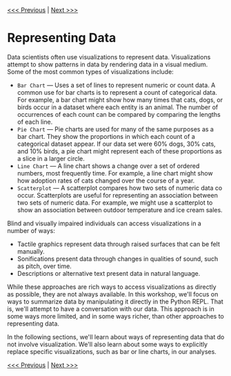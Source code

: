 [<<< Previous](data_types.md ) | [Next >>>](categorical.md)

# Representing Data

Data scientists often use visualizations to represent data. Visualizations attempt to show patterns in data by rendering data in a visual medium. Some of the most common types of visualizations include:

- `Bar Chart` — Uses a set of lines to represent numeric or count data. A common use for bar charts is to represent a count of categorical data. For example, a bar chart might show how many times that cats, dogs, or birds occur in a dataset where each entity is an animal. The number of occurrences of each count can be compared by comparing the lengths of each line.
- `Pie Chart` — Pie charts are used for many of the same purposes as a bar chart. They show the proportions in which each count of a categorical dataset appear. If our data set were 60% dogs, 30% cats, and 10% birds, a pie chart might represent each of these proportions as a slice in a larger circle.
- `Line Chart` — A line chart shows a change over a set of ordered numbers, most frequently time. For example, a line chart might show how adoption rates of cats changed over the course of a year. 
- `Scatterplot` — A scatterplot compares how two sets of numeric data co occur. Scatterplots are useful for representing an association between two sets of numeric data. For example, we might use a scatterplot to show an association between outdoor temperature and ice cream sales.

Blind and visually impaired individuals can access visualizations in a number of ways:

- Tactile graphics represent data through raised surfaces that can be felt manually.
- Sonifications present data through changes in qualities of sound, such as pitch, over time.
- Descriptions or alternative text present data in natural language.

While these approaches are rich ways to access visualizations as directly as possible, they are not always available. In this workshop, we'll focus on ways to summarize data by manipulating it directly in the Python REPL. That is, we'll attempt to have a conversation with our data. This approach is in some ways more limited, and in some ways richer, than other approaches to representing data.

In the following sections, we'll learn about ways of representing data that do not involve visualization. We'll also learn about some ways to explicitly replace specific visualizations, such as bar or line charts, in our analyses.

[<<< Previous](data_types.md) | [Next >>>](categorical.md)
